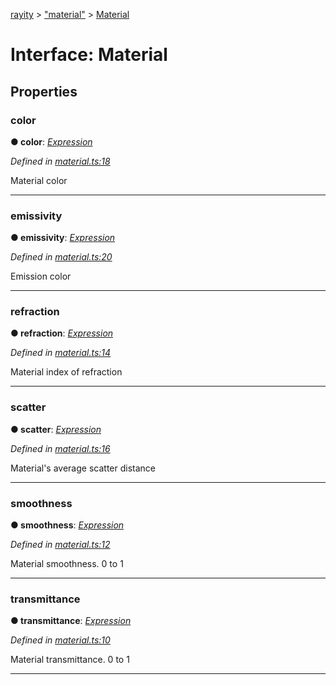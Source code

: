 [rayity](../README.md) > ["material"](../modules/_material_.md) > [Material](../interfaces/_material_.material.md)



# Interface: Material


## Properties
<a id="color"></a>

###  color

**●  color**:  *[Expression](_expression_.expression.md)* 

*Defined in [material.ts:18](https://github.com/gribbet/rayity/blob/master/src/material.ts#L18)*



Material color




___

<a id="emissivity"></a>

###  emissivity

**●  emissivity**:  *[Expression](_expression_.expression.md)* 

*Defined in [material.ts:20](https://github.com/gribbet/rayity/blob/master/src/material.ts#L20)*



Emission color




___

<a id="refraction"></a>

###  refraction

**●  refraction**:  *[Expression](_expression_.expression.md)* 

*Defined in [material.ts:14](https://github.com/gribbet/rayity/blob/master/src/material.ts#L14)*



Material index of refraction




___

<a id="scatter"></a>

###  scatter

**●  scatter**:  *[Expression](_expression_.expression.md)* 

*Defined in [material.ts:16](https://github.com/gribbet/rayity/blob/master/src/material.ts#L16)*



Material's average scatter distance




___

<a id="smoothness"></a>

###  smoothness

**●  smoothness**:  *[Expression](_expression_.expression.md)* 

*Defined in [material.ts:12](https://github.com/gribbet/rayity/blob/master/src/material.ts#L12)*



Material smoothness. 0 to 1




___

<a id="transmittance"></a>

###  transmittance

**●  transmittance**:  *[Expression](_expression_.expression.md)* 

*Defined in [material.ts:10](https://github.com/gribbet/rayity/blob/master/src/material.ts#L10)*



Material transmittance. 0 to 1




___


